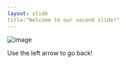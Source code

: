 ```yaml
---
layout: slide
title:"Welcome to our second slide!"
---
```

![image](https://user-images.githubusercontent.com/83592639/117013796-2e91c180-acbe-11eb-90b7-392fee8bdf0a.png)

Use the left arrow to go back!
